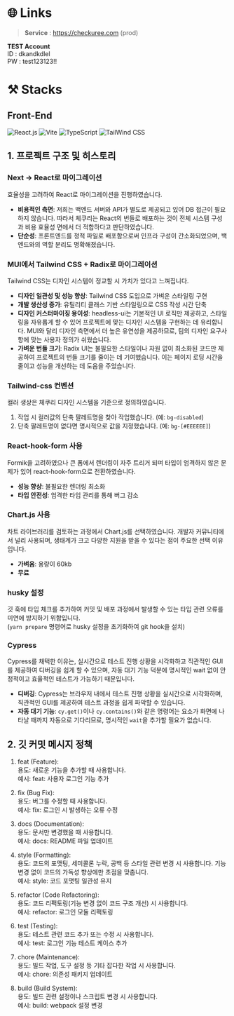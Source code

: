 # 🌐 Links

> **Service** : https://checkuree.com (prod)
> <br/>

**TEST Account**
<br/>
ID : dkandkdlel
<br/>
PW : test123123!!

# ⚒️ Stacks

## Front-End

![React.js](https://img.shields.io/badge/React.js-000000?style=for-the-badge&logo=React.js&logoColor=white)
![Vite](https://img.shields.io/badge/Vite-646CFF?style=for-the-badge&logo=Vite&logoColor=white)
![TypeScript](https://img.shields.io/badge/TypeScript-3178C6?style=for-the-badge&logo=TypeScript&logoColor=white)
![TailWind CSS](https://img.shields.io/badge/Tailwind_CSS-grey?style=for-the-badge&logo=tailwind-css&logoColor=38B2AC)

## 1. 프로젝트 구조 및 히스토리

### Next -> React로 마이그레이션

효율성을 고려하여 React로 마이그레이션을 진행하였습니다.

- **비용적인 측면**: 저희는 백엔드 서버와 API가 별도로 제공되고 있어 DB 접근이 필요하지 않습니다. 따라서 체쿠리는 React의 번들로 배포하는 것이 전체 시스템 구성과 비용 효율성 면에서 더 적합하다고 판단하였습니다.
- **단순성**: 프론트엔드를 정적 파일로 배포함으로써 인프라 구성이 간소화되었으며, 백엔드와의 역할 분리도 명확해졌습니다.

### MUI에서 Tailwind CSS + Radix로 마이그레이션

Tailwind CSS는 디자인 시스템이 정교할 시 가치가 있다고 느껴집니다.

- **디자인 일관성 및 성능 향상**: Tailwind CSS 도입으로 가벼운 스타일링 구현
- **개발 생산성 증가**: 유틸리티 클래스 기반 스타일링으로 CSS 작성 시간 단축
- **디자인 커스터마이징 용이성**: headless-ui는 기본적인 UI 로직만 제공하고, 스타일링을 자유롭게 할 수 있어 프로젝트에 맞는 디자인 시스템을 구현하는 데 유리합니다. MUI와 달리 디자인 측면에서 더 높은 유연성을 제공하므로, 팀의 디자인 요구사항에 맞는 사용자 정의가 쉬웠습니다.
- **가벼운 번들 크기**: Radix UI는 불필요한 스타일이나 자원 없이 최소화된 코드만 제공하여 프로젝트의 번들 크기를 줄이는 데 기여했습니다. 이는 페이지 로딩 시간을 줄이고 성능을 개선하는 데 도움을 주었습니다.

### Tailwind-css 컨벤션

컬러 생상은 체쿠리 디자인 시스템을 기준으로 정의하였습니다.

1. 작업 시 컬러값의 단축 팔레트명을 찾아 작업했습니다. (예: `bg-disabled`)
2. 단축 팔레트명이 없다면 명시적으로 값을 지정했습니다. (예: `bg-[#EEEEEE]`)

### React-hook-form 사용

Formik을 고려하였으나 큰 폼에서 렌더링이 자주 트리거 되며 타입이 엄격하지 않은 문제가 있어 react-hook-form으로 전환하였습니다.

- **성능 향상**: 불필요한 렌더링 최소화
- **타입 안전성**: 엄격한 타입 관리를 통해 버그 감소

### Chart.js 사용

차트 라이브러리를 검토하는 과정에서 Chart.js를 선택하였습니다. 개발자 커뮤니티에서 널리 사용되며, 생태계가 크고 다양한 지원을 받을 수 있다는 점이 주요한 선택 이유입니다.

- **가벼움**: 용량이 60kb
- **무료**

### husky 설정

깃 훅에 타입 체크를 추가하여 커밋 및 배포 과정에서 발생할 수 있는 타입 관련 오류를 미연에 방지하기 위함입니다.  
(`yarn prepare` 명령어로 husky 설정을 초기화하여 git hook을 설치)

### Cypress

Cypress를 채택한 이유는, 실시간으로 테스트 진행 상황을 시각화하고 직관적인 GUI를 제공하여 디버깅을 쉽게 할 수 있으며, 자동 대기 기능 덕분에 명시적인 wait 없이 안정적이고 효율적인 테스트가 가능하기 때문입니다.

- **디버깅**: Cypress는 브라우저 내에서 테스트 진행 상황을 실시간으로 시각화하며, 직관적인 GUI를 제공하여 테스트 과정을 쉽게 파악할 수 있습니다.
- **자동 대기 기능**: `cy.get()`이나 `cy.contains()`와 같은 명령어는 요소가 화면에 나타날 때까지 자동으로 기다리므로, 명시적인 `wait`을 추가할 필요가 없습니다.

## 2. 깃 커밋 메시지 정책

1. feat (Feature):<br/>
   용도: 새로운 기능을 추가할 때 사용합니다.<br/>
   예시: feat: 사용자 로그인 기능 추가

2. fix (Bug Fix):<br/>
   용도: 버그를 수정할 때 사용합니다.<br/>
   예시: fix: 로그인 시 발생하는 오류 수정

3. docs (Documentation):<br/>
   용도: 문서만 변경했을 때 사용합니다.<br/>
   예시: docs: README 파일 업데이트

4. style (Formatting):<br/>
   용도: 코드의 포맷팅, 세미콜론 누락, 공백 등 스타일 관련 변경 시 사용합니다. 기능 변경 없이 코드의 가독성 향상에만 초점을 맞춥니다.<br/>
   예시: style: 코드 포맷팅 일관성 유지

5. refactor (Code Refactoring):<br/>
   용도: 코드 리팩토링(기능 변경 없이 코드 구조 개선) 시 사용합니다.<br/>
   예시: refactor: 로그인 모듈 리팩토링

6. test (Testing):<br/>
   용도: 테스트 관련 코드 추가 또는 수정 시 사용합니다.<br/>
   예시: test: 로그인 기능 테스트 케이스 추가

7. chore (Maintenance):<br/>
   용도: 빌드 작업, 도구 설정 등 기타 잡다한 작업 시 사용합니다.<br/>
   예시: chore: 의존성 패키지 업데이트

8. build (Build System):<br/>
   용도: 빌드 관련 설정이나 스크립트 변경 시 사용합니다.<br/>
   예시: build: webpack 설정 변경
